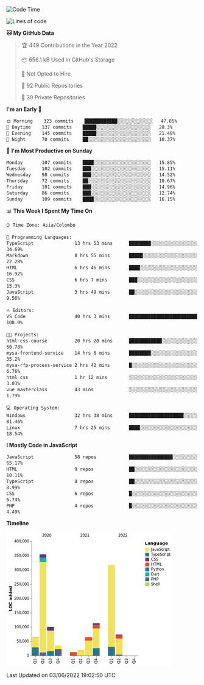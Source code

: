 
<!--START_SECTION:waka-->
![Code Time](http://img.shields.io/badge/Code%20Time-0%20secs-blue)

![Lines of code](https://img.shields.io/badge/From%20Hello%20World%20I%27ve%20Written-1%20Million%20lines%20of%20code-blue)

**🐱 My GitHub Data** 

> 🏆 449 Contributions in the Year 2022
 > 
> 📦 656.1 kB Used in GitHub's Storage 
 > 
> 🚫 Not Opted to Hire
 > 
> 📜 92 Public Repositories 
 > 
> 🔑 39 Private Repositories  
 > 
**I'm an Early 🐤** 

```text
🌞 Morning    323 commits    ████████████░░░░░░░░░░░░░   47.85% 
🌆 Daytime    137 commits    █████░░░░░░░░░░░░░░░░░░░░   20.3% 
🌃 Evening    145 commits    █████░░░░░░░░░░░░░░░░░░░░   21.48% 
🌙 Night      70 commits     ██░░░░░░░░░░░░░░░░░░░░░░░   10.37%

```
📅 **I'm Most Productive on Sunday** 

```text
Monday       107 commits    ████░░░░░░░░░░░░░░░░░░░░░   15.85% 
Tuesday      102 commits    ███░░░░░░░░░░░░░░░░░░░░░░   15.11% 
Wednesday    98 commits     ███░░░░░░░░░░░░░░░░░░░░░░   14.52% 
Thursday     72 commits     ██░░░░░░░░░░░░░░░░░░░░░░░   10.67% 
Friday       101 commits    ███░░░░░░░░░░░░░░░░░░░░░░   14.96% 
Saturday     86 commits     ███░░░░░░░░░░░░░░░░░░░░░░   12.74% 
Sunday       109 commits    ████░░░░░░░░░░░░░░░░░░░░░   16.15%

```


📊 **This Week I Spent My Time On** 

```text
⌚︎ Time Zone: Asia/Colombo

💬 Programming Languages: 
TypeScript               13 hrs 53 mins      ████████░░░░░░░░░░░░░░░░░   34.69% 
Markdown                 8 hrs 55 mins       █████░░░░░░░░░░░░░░░░░░░░   22.28% 
HTML                     6 hrs 46 mins       ████░░░░░░░░░░░░░░░░░░░░░   16.92% 
CSS                      6 hrs 7 mins        ███░░░░░░░░░░░░░░░░░░░░░░   15.3% 
JavaScript               3 hrs 49 mins       ██░░░░░░░░░░░░░░░░░░░░░░░   9.56%

🔥 Editors: 
VS Code                  40 hrs 3 mins       █████████████████████████   100.0%

🐱‍💻 Projects: 
html-css-course          20 hrs 20 mins      ████████████░░░░░░░░░░░░░   50.78% 
mysa-frontend-service    14 hrs 6 mins       ████████░░░░░░░░░░░░░░░░░   35.2% 
mysa-rfp-process-service 2 hrs 42 mins       █░░░░░░░░░░░░░░░░░░░░░░░░   6.76% 
html css                 1 hr 12 mins        ░░░░░░░░░░░░░░░░░░░░░░░░░   3.03% 
vue masterclass          43 mins             ░░░░░░░░░░░░░░░░░░░░░░░░░   1.79%

💻 Operating System: 
Windows                  32 hrs 38 mins      ████████████████████░░░░░   81.46% 
Linux                    7 hrs 25 mins       ████░░░░░░░░░░░░░░░░░░░░░   18.54%

```

**I Mostly Code in JavaScript** 

```text
JavaScript               58 repos            ████████████████░░░░░░░░░   65.17% 
HTML                     9 repos             ██░░░░░░░░░░░░░░░░░░░░░░░   10.11% 
TypeScript               8 repos             ██░░░░░░░░░░░░░░░░░░░░░░░   8.99% 
CSS                      6 repos             █░░░░░░░░░░░░░░░░░░░░░░░░   6.74% 
PHP                      4 repos             █░░░░░░░░░░░░░░░░░░░░░░░░   4.49%

```


**Timeline**

![Chart not found](https://raw.githubusercontent.com/ccweerasinghe1994/ccweerasinghe1994/master/charts/bar_graph.png) 


 Last Updated on 03/06/2022 19:02:50 UTC
<!--END_SECTION:waka-->
